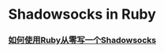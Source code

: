 # Shadowsocks in Ruby

### [如何使用Ruby从零写一个Shadowsocks](http://jujuba.me/articles/shadowsocks_in_ruby.html)
